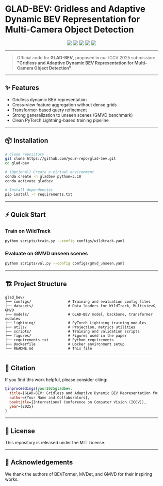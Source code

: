 # GLAD-BEV: Gridless and Adaptive Dynamic BEV Representation for Multi-Camera Object Detection

<p align="center">
  <img src="https://img.shields.io/badge/status-active-brightgreen?style=flat-square">
  <img src="https://img.shields.io/github/license/your-repo/glad-bev?style=flat-square">
  <img src="https://img.shields.io/github/stars/your-repo/glad-bev?style=flat-square">
  <img src="https://img.shields.io/github/issues/your-repo/glad-bev?style=flat-square">
  <img src="https://img.shields.io/github/languages/top/your-repo/glad-bev?style=flat-square">
</p>

---

> Official code for **GLAD-BEV**, proposed in our ICCV 2025 submission:  
> **"Gridless and Adaptive Dynamic BEV Representation for Multi-Camera Object Detection"**.

---

## ✨ Features
- Gridless dynamic BEV representation
- Cross-view feature aggregation without dense grids
- Transformer-based query refinement
- Strong generalization to unseen scenes (GMVD benchmark)
- Clean PyTorch Lightning-based training pipeline

---

## 📦 Installation

```bash
# Clone repository
git clone https://github.com/your-repo/glad-bev.git
cd glad-bev

# (Optional) Create a virtual environment
conda create -n gladbev python=3.10
conda activate gladbev

# Install dependencies
pip install -r requirements.txt
```

---

## ⚡ Quick Start

### Train on WildTrack

```bash
python scripts/train.py --config configs/wildtrack.yaml
```

### Evaluate on GMVD unseen scenes

```bash
python scripts/val.py --config configs/gmvd_unseen.yaml
```

---

## 🏗️ Project Structure

```plaintext
glad_bev/
├── configs/                 # Training and evaluation config files
├── datasets/                # Data loaders for WildTrack, MultiviewX, GMVD
├── models/                  # GLAD-BEV model, backbone, transformer modules
├── lightning/               # PyTorch Lightning training modules
├── utils/                   # Projection, metrics utilities
├── scripts/                 # Training and validation scripts
├── figures/                 # Figures used in the paper
├── requirements.txt         # Python requirements
├── Dockerfile               # Docker environment setup
└── README.md                # This file
```

---

## 📄 Citation

If you find this work helpful, please consider citing:

```bibtex
@inproceedings{your2025gladbev,
  title={GLAD-BEV: Gridless and Adaptive Dynamic BEV Representation for Multi-Camera Object Detection},
  author={Your Name and Collaborators},
  booktitle={International Conference on Computer Vision (ICCV)},
  year={2025}
}
```

---

## 📜 License

This repository is released under the MIT License.

---

## 🤝 Acknowledgements

We thank the authors of BEVFormer, MVDet, and GMVD for their inspiring works.
